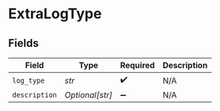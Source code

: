 # ExtraLogType


## Fields

| Field              | Type               | Required           | Description        |
| ------------------ | ------------------ | ------------------ | ------------------ |
| `log_type`         | *str*              | :heavy_check_mark: | N/A                |
| `description`      | *Optional[str]*    | :heavy_minus_sign: | N/A                |